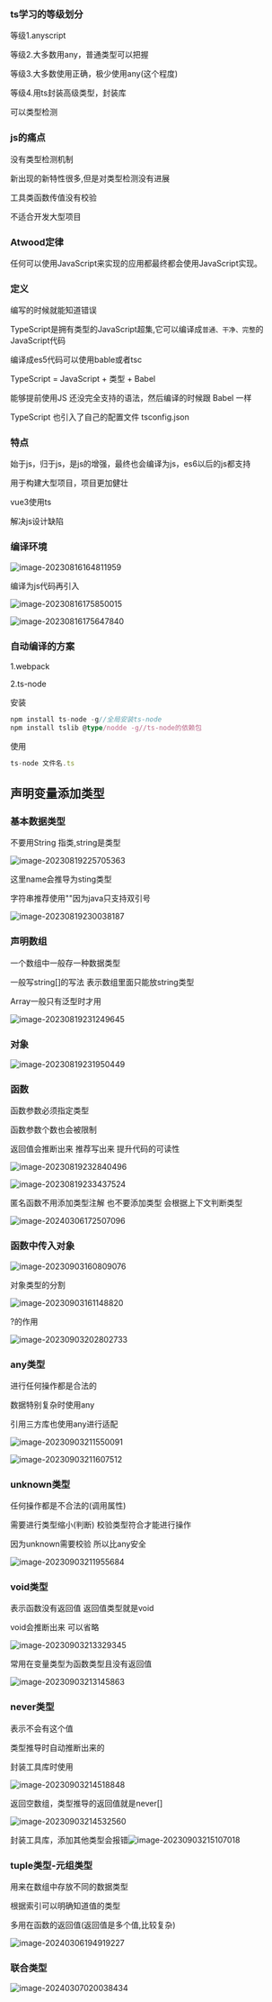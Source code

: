 ### ts学习的等级划分

等级1.anyscript

等级2.大多数用any，普通类型可以把握

等级3.大多数使用正确，极少使用any(这个程度)

等级4.用ts封装高级类型，封装库

可以类型检测

### js的痛点

没有类型检测机制

新出现的新特性很多,但是对类型检测没有进展

工具类函数传值没有校验

不适合开发大型项目

### Atwood定律

任何可以使用JavaScript来实现的应用都最终都会使用JavaScript实现。

### 定义

编写的时候就能知道错误

TypeScript是拥有类型的JavaScript超集,它可以编译成`普通、干净、完整`的JavaScript代码

编译成es5代码可以使用bable或者tsc

TypeScript = JavaScript + 类型 + Babel

能够提前使用JS 还没完全支持的语法，然后编译的时候跟 Babel 一样

TypeScript 也引入了自己的配置文件 tsconfig.json

### 特点

始于js，归于js，是js的增强，最终也会编译为js，es6以后的js都支持

用于构建大型项目，项目更加健壮

vue3使用ts

解决js设计缺陷

### 编译环境

![image-20230816164811959](../../../assests/image-20230816164811959.png)

编译为js代码再引入

![image-20230816175850015](../../../assests/image-20230816175850015.png)



![image-20230816175647840](../../../assests/image-20230816175647840.png)

### 自动编译的方案

1.webpack

2.ts-node

安装

```ts
npm install ts-node -g//全局安装ts-node
npm install tslib @type/nodde -g//ts-node的依赖包
```

使用

```js
ts-node 文件名.ts
```

## 声明变量添加类型

### 基本数据类型

不要用String 指类,string是类型

![image-20230819225705363](../../../assests/image-20230819225705363.png)

这里name会推导为sting类型

字符串推荐使用""因为java只支持双引号

![image-20230819230038187](../../../assests/image-20230819230038187.png)

### 声明数组

一个数组中一般存一种数据类型

一般写string[]的写法 表示数组里面只能放string类型

Array<number>一般只有泛型时才用

![image-20230819231249645](../../../assests/image-20230819231249645.png)

### 对象

![image-20230819231950449](../../../assests/image-20230819231950449.png)

### 函数

函数参数必须指定类型

函数参数个数也会被限制

返回值会推断出来 推荐写出来 提升代码的可读性

![image-20230819232840496](../../../assests/image-20230819232840496.png)

![image-20230819233437524](../../../assests/image-20230819233437524.png)

匿名函数不用添加类型注解 也不要添加类型 会根据上下文判断类型

![image-20240306172507096](img/image-20240306172507096.png)

### 函数中传入对象

![image-20230903160809076](img/image-20230903160809076.png)

对象类型的分割

![image-20230903161148820](img/image-20230903161148820.png)

?的作用

![image-20230903202802733](img/image-20230903202802733.png)

### any类型

进行任何操作都是合法的

数据特别复杂时使用any

引用三方库也使用any进行适配

![image-20230903211550091](img/image-20230903211550091.png)

![image-20230903211607512](img/image-20230903211607512.png)

### unknown类型

任何操作都是不合法的(调用属性)

需要进行类型缩小(判断) 校验类型符合才能进行操作

因为unknown需要校验 所以比any安全

![image-20230903211955684](img/image-20230903211955684.png)

### void类型

表示函数没有返回值 返回值类型就是void

void会推断出来 可以省略

![image-20230903213329345](img/image-20230903213329345.png)

常用在变量类型为函数类型且没有返回值

![image-20230903213145863](img/image-20230903213145863.png)

### never类型

表示不会有这个值

类型推导时自动推断出来的

封装工具库时使用

![image-20230903214518848](img/image-20230903214518848.png)

返回空数组，类型推导的返回值就是never[]

![image-20230903214532560](img/image-20230903214532560.png)



封装工具库，添加其他类型会报错![image-20230903215107018](img/image-20230903215107018.png)

### tuple类型-元组类型

用来在数组中存放不同的数据类型

根据索引可以明确知道值的类型

多用在函数的返回值(返回值是多个值,比较复杂)

![image-20240306194919227](img/image-20240306194919227.png)

### 联合类型

![image-20240307020038434](img/image-20240307020038434.png)